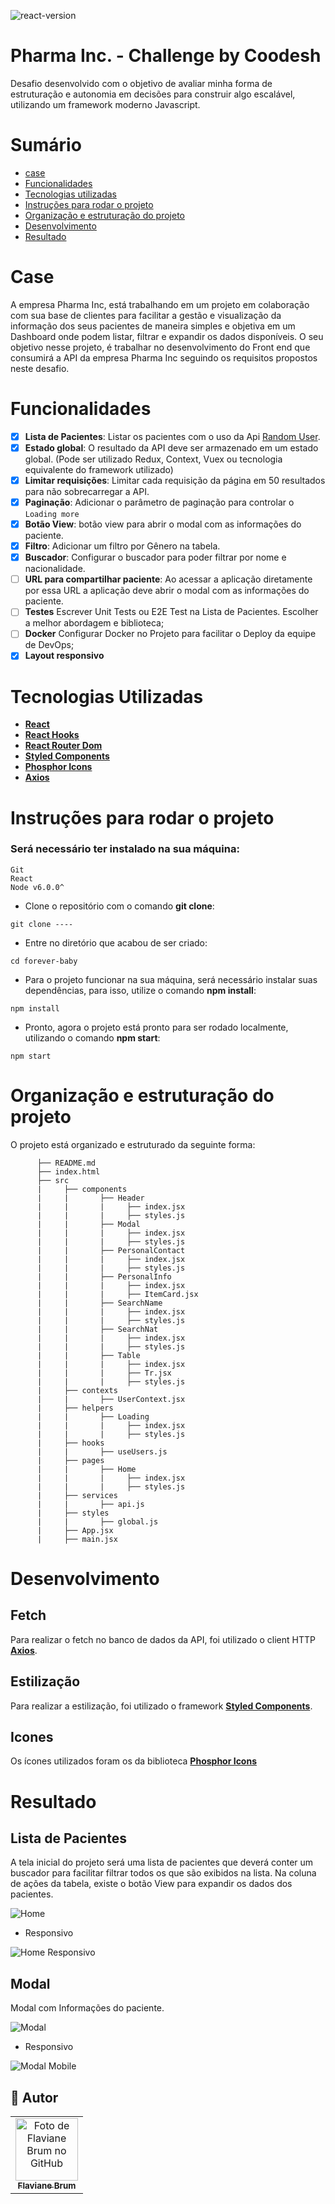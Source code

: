 ![react-version](https://img.shields.io/badge/React-v18.0.0-yellow)

# Pharma Inc. - Challenge by Coodesh

Desafio desenvolvido com o objetivo de avaliar minha forma de estruturação e autonomia em decisões para construir algo escalável, utilizando um framework moderno Javascript.

# Sumário

- [case](#case)
- [Funcionalidades](#funcionalidades)
- [Tecnologias utilizadas](#tecnologias)
- [Instruções para rodar o projeto](#instrucoes)
- [Organização e estruturação do projeto](#organizacao)
- [Desenvolvimento](#desenvolvimento)
- [Resultado](#resultado)

# Case <a name="case"></a>

A empresa Pharma Inc, está trabalhando em um projeto em colaboração com sua base de clientes para facilitar a gestão e visualização da informação dos seus pacientes de maneira simples e objetiva em um Dashboard onde podem listar, filtrar e expandir os dados disponíveis.
O seu objetivo nesse projeto, é trabalhar no desenvolvimento do Front end que consumirá a API da empresa Pharma Inc seguindo os requisitos propostos neste desafio.

# Funcionalidades <a name="funcionalidades"></a>

- [x] **Lista de Pacientes**: Listar os pacientes com o uso da Api <a href="https://randomuser.me/">Random User</a>.
- [x] **Estado global**: O resultado da API deve ser armazenado em um estado global. (Pode ser utilizado Redux, Context, Vuex ou tecnologia equivalente do framework utilizado)
- [x] **Limitar requisições**: Limitar cada requisição da página em 50 resultados para não sobrecarregar a API.
- [x] **Paginação**: Adicionar o parâmetro de paginação para controlar o `Loading more`
- [x] **Botão View**: botão view para abrir o modal com as informações do paciente.
- [x] **Filtro**: Adicionar um filtro por Gênero na tabela.
- [x] **Buscador**: Configurar o buscador para poder filtrar por nome e nacionalidade.
- [ ] **URL para compartilhar paciente**: Ao acessar a aplicação diretamente por essa URL a aplicação deve abrir o modal com as informações do paciente.
- [ ] **Testes** Escrever Unit Tests ou E2E Test na Lista de Pacientes. Escolher a melhor abordagem e biblioteca;
- [ ] **Docker** Configurar Docker no Projeto para facilitar o Deploy da equipe de DevOps;
- [x] **Layout responsivo**

# Tecnologias Utilizadas <a name="tecnologias"></a>

- [**React**](https://pt-br.reactjs.org/)
- [**React Hooks**](https://pt-br.reactjs.org/docs/hooks-intro.html)
- [**React Router Dom**](https://www.npmjs.com/package/react-router-dom)
- [**Styled Components**](https://styled-components.com/)
- [**Phosphor Icons**](https://phosphoricons.com/)
- [**Axios**](https://axios-http.com/docs/intro)

# Instruções para rodar o projeto <a name="instrucoes"></a>

### Será necessário ter instalado na sua máquina:

```
Git
React
Node v6.0.0^
```

- Clone o repositório com o comando **git clone**:

```
git clone ----
```

- Entre no diretório que acabou de ser criado:

```
cd forever-baby
```

- Para o projeto funcionar na sua máquina, será necessário instalar suas dependências, para isso, utilize o comando **npm install**:

```
npm install
```

- Pronto, agora o projeto está pronto para ser rodado localmente, utilizando o comando **npm start**:

```
npm start
```

# Organização e estruturação do projeto <a name="organizacao"></a>

O projeto está organizado e estruturado da seguinte forma:

```
      ├── README.md
      ├── index.html
      ├── src
      |     ├── components
      |     |       ├── Header
      |     |       |     ├── index.jsx
      |     |       |     ├── styles.js
      |     |       ├── Modal
      |     |       |     ├── index.jsx
      |     |       |     ├── styles.js
      |     |       ├── PersonalContact
      |     |       |     ├── index.jsx
      |     |       |     ├── styles.js
      |     |       ├── PersonalInfo
      |     |       |     ├── index.jsx
      |     |       |     ├── ItemCard.jsx
      |     |       ├── SearchName
      |     |       |     ├── index.jsx
      |     |       |     ├── styles.js
      |     |       ├── SearchNat
      |     |       |     ├── index.jsx
      |     |       |     ├── styles.js
      |     |       ├── Table
      |     |       |     ├── index.jsx
      |     |       |     ├── Tr.jsx
      |     |       |     ├── styles.js
      |     ├── contexts
      |     |       ├── UserContext.jsx
      |     ├── helpers
      |     |       ├── Loading
      |     |       |     ├── index.jsx
      |     |       |     ├── styles.js
      |     ├── hooks
      |     |       ├── useUsers.js
      |     ├── pages
      |     |       ├── Home
      |     |       |     ├── index.jsx
      |     |       |     ├── styles.js
      |     ├── services
      |     |       ├── api.js
      |     ├── styles
      |     |       ├── global.js
      |     ├── App.jsx
      |     ├── main.jsx
```

# Desenvolvimento <a name="desenvolvimento" ></a>

## Fetch

Para realizar o fetch no banco de dados da API, foi utilizado o client HTTP [**Axios**](https://axios-http.com/docs/intro).

## Estilização

Para realizar a estilização, foi utilizado o framework [**Styled Components**](https://styled-components.com/).

## Icones

Os ícones utilizados foram os da biblioteca [**Phosphor Icons**](https://phosphoricons.com/)

# Resultado <a name="resultado"></a>

## Lista de Pacientes

A tela inicial do projeto será uma lista de pacientes que deverá conter um buscador para facilitar filtrar todos os que são exibidos na lista.
Na coluna de ações da tabela, existe o botão View para expandir os dados dos pacientes.

![Home](screens/home.png)

- Responsivo

![Home Responsivo](screens/home-mobile.png)

## Modal

Modal com Informações do paciente.

![Modal](screens/modal.png)

- Responsivo

![Modal Mobile](screens/modal-mobile.png)

## 🦄 Autor<br>

<table>
  <tr>
    <td align="center">
      <a href="https://github.com/Flaviane-Brum">
        <img src="https://avatars.githubusercontent.com/u/77207253?v=4" width="100px;" alt="Foto de Flaviane Brum no GitHub"/><br>
        <sub>
          <b>Flaviane Brum</b>
        </sub>
      </a>
    </td>
  </tr>
</table>
